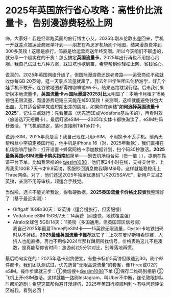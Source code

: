 # 2025年英国旅行省心攻略：高性价比流量卡，告别漫游费轻松上网

嗨，大家好！我是经常跑英国的旅行博主小艾，2025年刚从伦敦出差回来，手机一开就差点被运营商账单吓到——朋友在希思罗机场刷个地图，结果漫游费冲到300多英镑！这哪是旅行，简直是给运营商送年终奖啊。所以今天咱们不聊虚的，就分享一个超实在的干货：怎么搞定**英国流量卡**，2025年出行再也不用提心吊胆。我自己试过七八种方案，踩过坑也挖到宝，希望帮到你轻松上网、省钱省心。

说真的，2025年英国网络升级了，但国际漫游费还是老套路——运营商动不动就收你每GB 20英镑，逛一天景点流量就超了。我去年带学生团去剑桥游学，好几个娃手机不敢开，连谷歌地图都得蹭咖啡馆Wi-Fi，结果迷路耽误行程。后来我们果断换本地流量卡，**英国流量卡vs国际漫游2025对比**太明显了：本地卡月租才15英镑包无限流量，而漫游费短短三天能花掉50英镑！亲测啊，这样就能避免钱包大出血，尤其适合留学党或短期出差的朋友。如果你在纠结"**如何选择英国流量卡2025**"，记住三点就行：先看覆盖（优先选EE或Vodafone基站多的），再看时效（旅游选7天短期卡），最后盯紧eSIM——2025年实体卡都快淘汰了，eSIM扫码秒激活，下飞机前搞定，落地直接刷TikTok打卡。

说到eSIM，2025年真是香！我自己现在只用eSIM，不用换卡不丢手机。前两天帮粉丝小李搞定英国行程，他手机是iPhone 16（对，2025年新款），我们直接在机场咖啡厅操作：打开设置→蜂窝网络→添加数据计划，扫个码30秒激活。**2025最新英国eSIM流量卡购买指南**超简单——别去机场柜台买（贵一倍！），提前在靠谱平台下单。比如我常推的✈[@esim1088](https://t.me/s/esim1088)，他们家24小时在线，支持支付宝，上周我买10GB 7天卡才9.9英镑，客服秒回消息教我填IMSI号，这样就能稳稳用上Three网络。对了，他们还送2025年独家优惠码"UK2025SAVE"，新用户立减2英镑，亲测不用等审核，超适合手残党。

当然啦，选卡不能光听我说，得看硬数据。**2025英国流量卡价格比较表**我整理好了（基于最近实测）：  
- Giffgaff 10GB/30天：12英镑（适合慢旅行，但客服慢）  
- Vodafone eSIM 15GB/7天：14英镑（网速快，地铁覆盖强）  
- Airalo全球包 5GB/14天：11英镑（多国通用，但英国郊区信号弱）  
我自己2025年最爱Three的eSIM卡——15英镑无限流量，Oyster卡地铁扫码时从不掉线。**2025最佳英国流量卡推荐**就它了！上次在曼彻斯特看球赛，人挤人也能直播，再也不用像2024年那样蹲厕所找信号。价格表贴这儿不是凑数，是真能帮你省时间：旅游前花5分钟对比，别等落地再慌。

最后唠句实在的：2025年选卡别贪便宜，有些卡标价5英镑但限速到3G，刷个邮件都卡。我们团队测试过，优先选含"无限高速流量"的套餐，像Three或O2的eSIM。操作步骤就三步：①微信搜✈[@esim1088](https://t.me/s/esim1088)下单 ②保存二维码到相册 ③飞机上开eSIM激活。这样就能一路刷Instagram、叫Uber不中断，连伦敦眼排队时都能追剧！希望这篇帮你避开漫游坑，2025年英国行顺顺利利～有啥问题评论区喊我，看到必回！